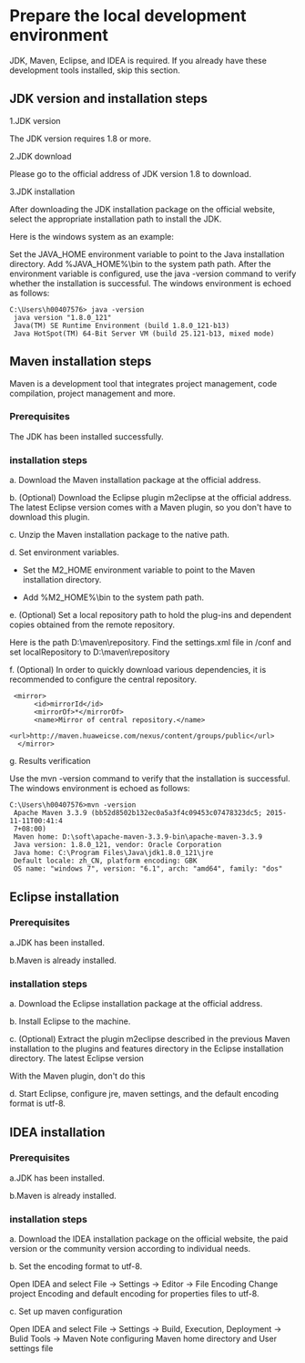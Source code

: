 # Prepare the local development environment

JDK, Maven, Eclipse, and IDEA is required. If you already have these development tools installed, skip this section.

## JDK version and installation steps

1.JDK version

The JDK version requires 1.8 or more.

2.JDK download

Please go to the official address of JDK version 1.8 to download.

3.JDK installation

After downloading the JDK installation package on the official website, select the appropriate installation path to install the JDK.

Here is the windows system as an example:

Set the JAVA\_HOME environment variable to point to the Java installation directory. Add %JAVA\_HOME%\bin to the system path path. After the environment variable is configured, use the java -version command to verify whether the installation is successful. The windows environment is echoed as follows:

```
C:\Users\h00407576> java -version      
 java version "1.8.0_121"      
 Java(TM) SE Runtime Environment (build 1.8.0_121-b13)      
 Java HotSpot(TM) 64-Bit Server VM (build 25.121-b13, mixed mode)
```

## Maven installation steps

Maven is a development tool that integrates project management, code compilation, project management and more.

### **Prerequisites**

The JDK has been installed successfully.

### **installation steps**

a. Download the Maven installation package at the official address.

b. (Optional) Download the Eclipse plugin m2eclipse at the official address. The latest Eclipse version comes with a Maven plugin, so you don't have to download this plugin.

c. Unzip the Maven installation package to the native path.

d. Set environment variables.

* Set the M2\_HOME environment variable to point to the Maven installation directory.

* Add %M2\_HOME%\bin to the system path path.

e. (Optional) Set a local repository path to hold the plug-ins and dependent copies obtained from the remote repository.

Here is the path D:\maven\repository. Find the settings.xml file in /conf and set localRepository to D:\maven\repository

f. (Optional) In order to quickly download various dependencies, it is recommended to configure the central repository.

```
 <mirror>
      <id>mirrorId</id>
      <mirrorOf>*</mirrorOf>
      <name>Mirror of central repository.</name>
      <url>http://maven.huaweicse.com/nexus/content/groups/public</url>
  </mirror>
```

g. Results verification

Use the mvn -version command to verify that the installation is successful. The windows environment is echoed as follows:

```
C:\Users\h00407576>mvn -version        
 Apache Maven 3.3.9 (bb52d8502b132ec0a5a3f4c09453c07478323dc5; 2015-11-11T00:41:4        
 7+08:00)        
 Maven home: D:\soft\apache-maven-3.3.9-bin\apache-maven-3.3.9        
 Java version: 1.8.0_121, vendor: Oracle Corporation        
 Java home: C:\Program Files\Java\jdk1.8.0_121\jre        
 Default locale: zh_CN, platform encoding: GBK        
 OS name: "windows 7", version: "6.1", arch: "amd64", family: "dos"
```

## Eclipse installation

### **Prerequisites**

a.JDK has been installed.

b.Maven is already installed.

### **installation steps**

a. Download the Eclipse installation package at the official address.

b. Install Eclipse to the machine.

c. (Optional) Extract the plugin m2eclipse described in the previous Maven installation to the plugins and features directory in the Eclipse installation directory. The latest Eclipse version

With the Maven plugin, don't do this

d. Start Eclipse, configure jre, maven settings, and the default encoding format is utf-8.



## IDEA installation

### **Prerequisites**

a.JDK has been installed.

b.Maven is already installed.

### **installation steps**

a. Download the IDEA installation package on the official website, the paid version or the community version according to individual needs.

b. Set the encoding format to utf-8.

Open IDEA and select File -> Settings -> Editor -> File Encoding
Change project Encoding and default encoding for properties files to utf-8.

c. Set up maven configuration

Open IDEA and select File -> Settings -> Build, Execution, Deployment -> Bulid Tools -> Maven
Note configuring Maven home directory and User settings file
